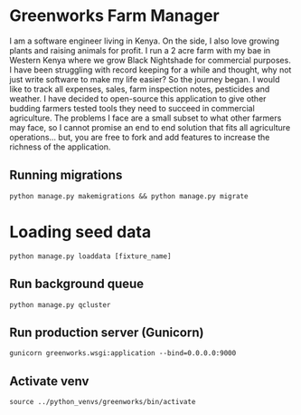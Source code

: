 # Greenworks Farm Manager

I am a software engineer living in Kenya. On the side, I also love growing plants and raising animals for profit. 
I run a 2 acre farm with my bae in Western Kenya where we grow Black Nightshade for commercial purposes. I have 
been struggling with record keeping for a while and thought, why not just write software to make my life easier?
So the journey began. I would like to track all expenses, sales, farm inspection notes, pesticides and weather.
I have decided to open-source this application to give other budding farmers tested tools they need to succeed in 
commercial agriculture. The problems I face are a small subset to what other farmers may face, so I cannot promise 
an end to end solution that fits all agriculture operations... but, you are free to fork and add features to 
increase the richness of the application.

## Running migrations
```
python manage.py makemigrations && python manage.py migrate
```

# Loading seed data
```
python manage.py loaddata [fixture_name]
```

## Run background queue
```
python manage.py qcluster
```

## Run production server (Gunicorn)
```
gunicorn greenworks.wsgi:application --bind=0.0.0.0:9000
```

## Activate venv
```
source ../python_venvs/greenworks/bin/activate
```
